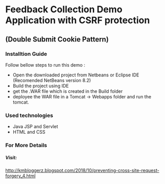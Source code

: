 # Feedback Collection Demo Application with CSRF protection
## (Double Submit Cookie Pattern)

### Installtion Guide

Follow bellow steps to run this demo :
* Open the downloaded project from Netbeans or Eclipse IDE (Recomended NetBeans version 8.2)
* Build the project using IDE
* get the .WAR file which is created in the Build folder
* deployee the WAR file in a Tomcat -> Webapps folder and run the tomcat.

### Used technologies
- Java JSP and Servlet
- HTML and CSS

### For More Details
##### Visit: 
http://kmbloggerz.blogspot.com/2018/10/preventing-cross-site-request-forgery_4.html
